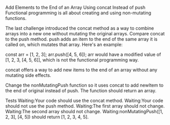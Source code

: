 Add Elements to the End of an Array Using concat Instead of push
Functional programming is all about creating and using non-mutating functions.

The last challenge introduced the concat method as a way to combine arrays into a new one without mutating the original arrays. Compare concat to the push method. push adds an item to the end of the same array it is called on, which mutates that array. Here's an example:

const arr = [1, 2, 3];
arr.push([4, 5, 6]);
arr would have a modified value of [1, 2, 3, [4, 5, 6]], which is not the functional programming way.

concat offers a way to add new items to the end of an array without any mutating side effects.

Change the nonMutatingPush function so it uses concat to add newItem to the end of original instead of push. The function should return an array.

Tests
Waiting:Your code should use the concat method.
Waiting:Your code should not use the push method.
Waiting:The first array should not change.
Waiting:The second array should not change.
Waiting:nonMutatingPush([1, 2, 3], [4, 5]) should return [1, 2, 3, 4, 5].